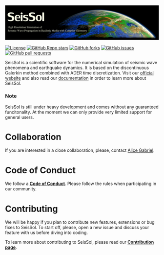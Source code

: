 ![](Documentation/LatexFigures/logo2.png)

[![License](https://img.shields.io/badge/License-BSD%203--Clause-blue.svg)](https://opensource.org/licenses/BSD-3-Clause)
[![GitHub Repo stars](https://img.shields.io/github/stars/SeisSol/SeisSol)](https://github.com/SeisSol/SeisSol/stargazers) 
[![GitHub forks](https://img.shields.io/github/forks/SeisSol/SeisSol)](https://github.com/SeisSol/SeisSol/network/members)
[![GitHub issues](https://img.shields.io/github/issues/SeisSol/SeisSol)](https://github.com/SeisSol/SeisSol/issues)
[![GitHub pull requests](https://img.shields.io/github/issues-pr/SeisSol/SeisSol)](https://github.com/SeisSol/SeisSol/pulls)

SeisSol is a scientific software for the numerical simulation of seismic wave phenomena and earthquake dynamics. It is based on the discontinuous Galerkin method combined with ADER time discretization. Visit our [official website](http://seissol.org) and also read our [documentation](https://seissol.readthedocs.io) in order to learn more about SeisSol.

### Note
SeisSol is still under heavy development and comes without any guaranteed funcitonality. At the moment we can only provide very limited support for general users. 

# Collaboration
If you are interested in a close collaboration, please, contact [Alice Gabriel](http://www.geophysik.uni-muenchen.de/Members/gabriel).

# Code of Conduct
We follow a [**Code of Conduct**](CODE_OF_CONDUCT.md).
Please follow the rules when participating in our community.


# Contributing
We will be happy if you plan to contribute new features, extensions or bug fixes to SeisSol. To start off, please, open a new issue and discuss your feature with us before diving into coding.

To learn more about contributing to SeisSol, please read our [**Contribution page**](CONTRIBUTING.md).
